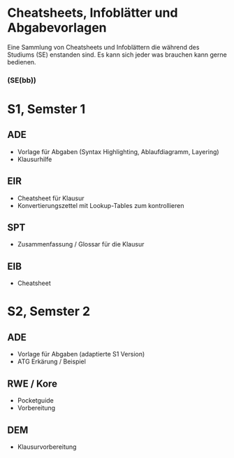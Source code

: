 ﻿# Cheatsheets, Infoblätter und Abgabevorlagen
Eine Sammlung von Cheatsheets und Infoblättern die während des Studiums (SE) enstanden sind.
Es kann sich jeder was brauchen kann gerne bedienen.
### (SE(bb))
# S1, Semster 1
## ADE
- Vorlage für Abgaben (Syntax Highlighting, Ablaufdiagramm, Layering)
- Klausurhilfe

## EIR
- Cheatsheet für Klausur
- Konvertierungszettel mit Lookup-Tables zum kontrollieren

## SPT
- Zusammenfassung / Glossar für die Klausur

## EIB 
- Cheatsheet

# S2, Semster 2
## ADE
- Vorlage für Abgaben (adaptierte S1 Version)
- ATG Erkärung / Beispiel

## RWE / Kore
- Pocketguide
- Vorbereitung

## DEM
- Klausurvorbereitung